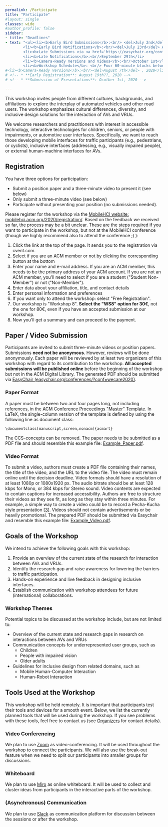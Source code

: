```yaml
---
permalink: /Participate
title: "Participate"
#layout: single
classes: wide
#author_profile: false
sidebar:
- title: "Deadlines"
- text: "<ul><li><b>Early Bird Submissions</b>:<br/> <del>July 2nd</del> August 6th.</li>
        <li><b>Early Bird Notifications</b>:<br/><del>July 23rd</del> August 14th</li>
        <li><b>Late Submissions via <a href='https://easychair.org/conferences/?conf=wecare2020' target='_blank'>EasyChair</a></b>:<br/> September 25th, <a href='https://t1p.de/2thy' target='_blank'>anywhere on earth</a></li>
        <li><b>Late Notifications</b>:<br/>September 29th</li>
        <li><b>Camera-Ready Versions and Videos</b>:<br/>October 1st</li>
        <li><b>Workshop Schedule</b>: <br/> Four 60-minute blocks between October 5th and 7th (tentative)</li></ul>"
#<li><b>Camera-Ready Versions</b>:<br/><del>August 7th</del> , 2020</li>
# <!-- * **Early Registration**: August 19th??, 2020 -->
# <!-- * **Submission of Presentations**: Ocotber 1st, 2020 -->

---
```


This workshop invites people from different cultures, backgrounds, and affiliations to explore the interplay of automated vehicles and other road users. 
The workshop emphasizes cultural differences, diversity, and inclusive design solutions for the interaction of AVs and VRUs. 
<!-- The organizers will be available throughout the sessions to support participants during the activities. An overview of the schedule is presented on the left sidebar.  -->
We welcome researchers and practitioners with interest in accessible technology, interactive technologies for children, seniors, or people with impairments, or automotive user interfaces. Specifically, we want to reach those developing mobile interfaces for traffic participants (e.g., pedestrians, or cyclists), inclusive interfaces (addressing, e.g., visually impaired people), or external human-machine interfaces for AVs. 
<!-- We will reach out to the community via social media channels (e.g., Twitter, Facebook, or LinkedIn), mailing lists (e.g., GI, or ACM SIGCHI), and at the AutomotiveUI conference. We expect to have 15 to 20 attendees.  -->

## Registration
You have three options for participation: 
* Submit a position paper and a three-minute video to present it (see below)
* Only submit a three-minute video (see below)
* Participate without presenting your position (no submissions needed). 

Please register for the workshop via the [MobileHCI website: mobilehci.acm.org/2020/registration/](https://mobilehci.acm.org/2020/registration/). 
Based on the feedback we received so far, the process may be a bit unclear. These are the steps required if you want to participate in the workshop, but not at the MobileHCI conference (though we highly recommend also to attend the conference ;) ): 
1. Click the link at the top of the page. It sends you to the registration via cvent.com. 
1. Select if you are an ACM member or not by clicking the corresponding button at the bottom
1. Enter your name and e-mail address. If you are an ACM member, this needs to be the primary address of your ACM account. If you are not an ACM member, you'll need to select if you are a student ("Student Non-Member") or not ("Non-Member").
1. Enter data about your affiliation, title, and contact details
1. Enter personal information and preferences
1. If you want only to attend the workshop: select "Free Registration".
1. Our workshop is "Workshop 8". **Select the "WS8" option for 30€**, not the one for 80€, even if you have an accepted submission at our workshop. 
1. Now you'll get a summary and can proceed to the payment. 

## Paper / Video Submission
Participants are invited to submit three-minute videos or position papers. 
Submissions **need not be anonymous**. However, reviews will be done anonymously. Each paper will be reviewed by at least two organizers of this workshop with regard to its contribution to the workshop. **All accepted submissions will be published online** before the beginning of the workshop but not in the ACM Digital Library. 
The generated PDF should be submitted via [EasyChair (easychair.org/conferences/?conf=wecare2020)](https://easychair.org/conferences/?conf=wecare2020). 

### Paper Format 
A paper must be between two and four pages long, not including references, in the [ACM Conference Proceedings "Master" Template](https://www.acm.org/publications/taps/word-template-workflow). 
In LaTeX, the single-column version of the template is defined by using the following line as document class: 
```
\documentclass[manuscript,screen,nonacm]{acmart}
```
The CCS-concepts can be removed. 
The paper needs to be submitted as a PDF file and should resemble this example file: [Example_Paper.pdf](/assets/ACM_Conference_Proceedings_Example.pdf).

### Video Format
To submit a video, authors must create a PDF file containing their names, the title of the video, and the URL to the video file. 
The video must remain online until the decision deadline. 
Video formats should have a resolution of at least 1080p or 1080x1920 px. 
The audio bitrate should be at least 128 kbps for Mono, or 384 kbps for Stereo sound. 
Video contents are expected to contain captions for increased accessibility. 
Authors are free to structure their videos as they see fit, as long as they stay within three minutes. 
For example, a simple way to create a video could be to record a Pecha-Kucha style presentation [[3](/References/#ref3)]. 
Videos should not contain advertisements or be heavily promotional. 
The prepared PDF should be submitted via Easychair and resemble this example file: [Example_Video.pdf](/assets/Video_Example.pdf).

## Goals of the Workshop
We intend to achieve the following goals with this workshop:
1.	Provide an overview of the current state of the research for interaction between AVs and VRUs.
2.	Identify the research gap and raise awareness for lowering the barriers to traffic participation.
3.	Hands-on experience and live feedback in designing inclusive interfaces.
4.	Establish communication with workshop attendees for future (international) collaborations.

### Workshop Themes
Potential topics to be discussed at the workshop include, but are not limited to: 
* Overview of the current state and research gaps in research on interactions between AVs and VRUs 
* Communication concepts for underrepresented user groups, such as
  * Children 
  * People with impaired vision
  * Older adults
* Guidelines for inclusive design from related domains, such as
  * Mobile Human-Computer Interaction
  * Human-Robot Interaction 


## Tools Used at the Workshop
This workshop will be held remotely. It is important that participants test their tools and devices for a smooth event. 
Below, we list the currently planned tools that will be used during the workshop. 
If you see problems with these tools, feel free to contact us (see [Organizers](/Organizers) for contact details). 

### Video Conferencing
We plan to use [Zoom](https://zoom.us/) as video-conferencing. It will be used throughout the workshop to connect the participants. We will also use the break-out feature when we need to split our participants into smaller groups for discussions. 

### Whiteboard 
We plan to use [Miro](https://miro.com/) as online whiteboard. 
It will be used to collect and cluster ideas from participants in the interactive parts of the workshop. 

### (Asynchronous) Communication
We plan to use [Slack](https://slack.com/) as communication platform for discussion between the sessions or after the workshop. 
